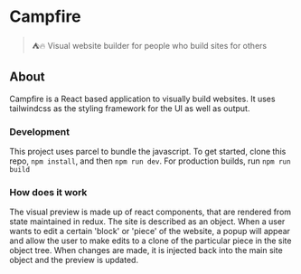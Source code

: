 # Campfire

> ⛺️🔥 Visual website builder for people who build sites for others

## About

Campfire is a React based application to visually build websites. It uses tailwindcss as the styling framework for the UI as well as output.

### Development

This project uses parcel to bundle the javascript. To get started, clone this repo, `npm install`, and then `npm run dev`. For production builds, run `npm run build`

### How does it work

The visual preview is made up of react components, that are rendered from state maintained in redux. The site is described as an object. When a user wants to edit a certain 'block' or 'piece' of the website, a popup will appear and allow the user to make edits to a clone of the particular piece in the site object tree. When changes are made, it is injected back into the main site object and the preview is updated.
